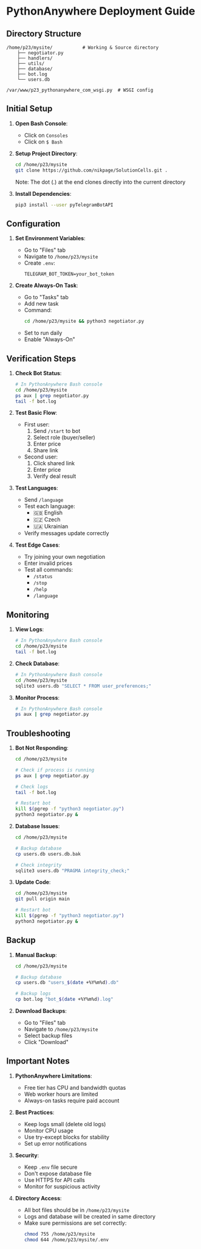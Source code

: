 # PythonAnywhere Deployment Guide

## Directory Structure

```
/home/p23/mysite/           # Working & Source directory
    ├── negotiator.py
    ├── handlers/
    ├── utils/
    ├── database/
    ├── bot.log
    └── users.db

/var/www/p23_pythonanywhere_com_wsgi.py  # WSGI config
```

## Initial Setup

1. **Open Bash Console**:
   - Click on `Consoles`
   - Click on `$ Bash`

2. **Setup Project Directory**:
   ```bash
   cd /home/p23/mysite
   git clone https://github.com/nikpage/SolutionCells.git .
   ```
   Note: The dot (.) at the end clones directly into the current directory

3. **Install Dependencies**:
   ```bash
   pip3 install --user pyTelegramBotAPI
   ```

## Configuration

1. **Set Environment Variables**:
   - Go to "Files" tab
   - Navigate to `/home/p23/mysite`
   - Create `.env`:
     ```
     TELEGRAM_BOT_TOKEN=your_bot_token
     ```

2. **Create Always-On Task**:
   - Go to "Tasks" tab
   - Add new task
   - Command:
     ```bash
     cd /home/p23/mysite && python3 negotiator.py
     ```
   - Set to run daily
   - Enable "Always-On"

## Verification Steps

1. **Check Bot Status**:
   ```bash
   # In PythonAnywhere Bash console
   cd /home/p23/mysite
   ps aux | grep negotiator.py
   tail -f bot.log
   ```

2. **Test Basic Flow**:
   - First user:
     1. Send `/start` to bot
     2. Select role (buyer/seller)
     3. Enter price
     4. Share link
   - Second user:
     1. Click shared link
     2. Enter price
     3. Verify deal result

3. **Test Languages**:
   - Send `/language`
   - Test each language:
     - 🇬🇧 English
     - 🇨🇿 Czech
     - 🇺🇦 Ukrainian
   - Verify messages update correctly

4. **Test Edge Cases**:
   - Try joining your own negotiation
   - Enter invalid prices
   - Test all commands:
     - `/status`
     - `/stop`
     - `/help`
     - `/language`

## Monitoring

1. **View Logs**:
   ```bash
   # In PythonAnywhere Bash console
   cd /home/p23/mysite
   tail -f bot.log
   ```

2. **Check Database**:
   ```bash
   # In PythonAnywhere Bash console
   cd /home/p23/mysite
   sqlite3 users.db "SELECT * FROM user_preferences;"
   ```

3. **Monitor Process**:
   ```bash
   # In PythonAnywhere Bash console
   ps aux | grep negotiator.py
   ```

## Troubleshooting

1. **Bot Not Responding**:
   ```bash
   cd /home/p23/mysite
   
   # Check if process is running
   ps aux | grep negotiator.py

   # Check logs
   tail -f bot.log

   # Restart bot
   kill $(pgrep -f "python3 negotiator.py")
   python3 negotiator.py &
   ```

2. **Database Issues**:
   ```bash
   cd /home/p23/mysite
   
   # Backup database
   cp users.db users.db.bak
   
   # Check integrity
   sqlite3 users.db "PRAGMA integrity_check;"
   ```

3. **Update Code**:
   ```bash
   cd /home/p23/mysite
   git pull origin main
   
   # Restart bot
   kill $(pgrep -f "python3 negotiator.py")
   python3 negotiator.py &
   ```

## Backup

1. **Manual Backup**:
   ```bash
   cd /home/p23/mysite
   
   # Backup database
   cp users.db "users_$(date +%Y%m%d).db"
   
   # Backup logs
   cp bot.log "bot_$(date +%Y%m%d).log"
   ```

2. **Download Backups**:
   - Go to "Files" tab
   - Navigate to `/home/p23/mysite`
   - Select backup files
   - Click "Download"

## Important Notes

1. **PythonAnywhere Limitations**:
   - Free tier has CPU and bandwidth quotas
   - Web worker hours are limited
   - Always-on tasks require paid account

2. **Best Practices**:
   - Keep logs small (delete old logs)
   - Monitor CPU usage
   - Use try-except blocks for stability
   - Set up error notifications

3. **Security**:
   - Keep `.env` file secure
   - Don't expose database file
   - Use HTTPS for API calls
   - Monitor for suspicious activity

4. **Directory Access**:
   - All bot files should be in `/home/p23/mysite`
   - Logs and database will be created in same directory
   - Make sure permissions are set correctly:
     ```bash
     chmod 755 /home/p23/mysite
     chmod 644 /home/p23/mysite/.env
     ```
